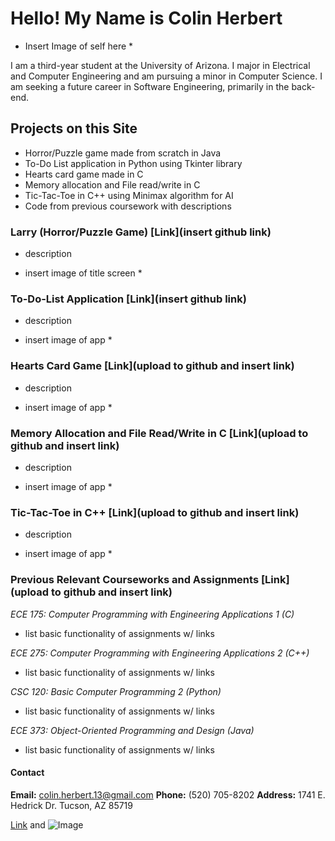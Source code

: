 # Hello! My Name is Colin Herbert

* Insert Image of self here *

I am a third-year student at the University of Arizona. I major in Electrical and Computer Engineering and am pursuing a minor in Computer Science. I am seeking a future career in Software Engineering, primarily in the back-end.

## Projects on this Site
- Horror/Puzzle game made from scratch in Java
- To-Do List application in Python using Tkinter library
- Hearts card game made in C
- Memory allocation and File read/write in C
- Tic-Tac-Toe in C++ using Minimax algorithm for AI
- Code from previous coursework with descriptions

### Larry (Horror/Puzzle Game) [Link](insert github link)
- description

* insert image of title screen * 

### To-Do-List Application [Link](insert github link)
- description

* insert image of app *

### Hearts Card Game [Link](upload to github and insert link)
- description

* insert image of app *

### Memory Allocation and File Read/Write in C [Link](upload to github and insert link)
- description

* insert image of app *

### Tic-Tac-Toe in C++ [Link](upload to github and insert link)
- description

* insert image of app * 

### Previous Relevant Courseworks and Assignments [Link](upload to github and insert link)
*ECE 175: Computer Programming with Engineering Applications 1 (C)*
- list basic functionality of assignments w/ links

*ECE 275: Computer Programming with Engineering Applications 2 (C++)*
- list basic functionality of assignments w/ links

*CSC 120: Basic Computer Programming 2 (Python)*
- list basic functionality of assignments w/ links

*ECE 373: Object-Oriented Programming and Design (Java)*
- list basic functionality of assignments w/ links

#### Contact
**Email:** colin.herbert.13@gmail.com
**Phone:** (520) 705-8202
**Address:** 1741 E. Hedrick Dr. Tucson, AZ 85719

[Link](url) and ![Image](src)


